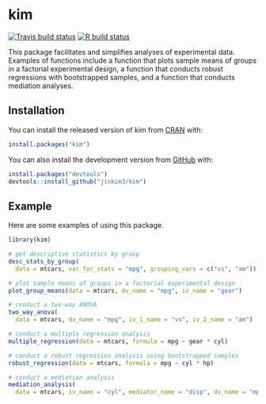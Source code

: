 
<!-- README.md is generated from README.Rmd. Please edit that file -->

# kim

<!-- badges: start -->

[![Travis build
status](https://travis-ci.com/jinkim3/kim.svg?branch=master)](https://travis-ci.com/jinkim3/kim)
[![R build
status](https://github.com/jinkim3/kim/workflows/R-CMD-check/badge.svg)](https://github.com/jinkim3/kim/actions)
<!-- badges: end -->

This package facilitates and simplifies analyses of experimental data.
Examples of functions include a function that plots sample means of
groups in a factorial experimental design, a function that conducts
robust regressions with bootstrapped samples, and a function that
conducts mediation analyses.

## Installation

You can install the released version of kim from
[CRAN](https://CRAN.R-project.org) with:

``` r
install.packages("kim")
```

You can also install the development version from
[GitHub](https://github.com/) with:

``` r
install.packages("devtools")
devtools::install_github("jinkim3/kim")
```

## Example

Here are some examples of using this package.

``` r
library(kim)

# get descriptive statistics by group
desc_stats_by_group(
  data = mtcars, var_for_stats = "mpg", grouping_vars = c("vs", "am"))

# plot sample means of groups in a factorial experimental design
plot_group_means(data = mtcars, dv_name = "mpg", iv_name = "gear")

# conduct a two-way ANOVA
two_way_anova(
  data = mtcars, dv_name = "mpg", iv_1_name = "vs", iv_2_name = "am")

# conduct a multiple regression analysis
multiple_regression(data = mtcars, formula = mpg ~ gear * cyl)

# conduct a robust regression analysis using bootstrapped samples
robust_regression(data = mtcars, formula = mpg ~ cyl * hp)

# conduct a mediation analysis
mediation_analysis(
  data = mtcars, iv_name = "cyl", mediator_name = "disp", dv_name = "mpg")
```
